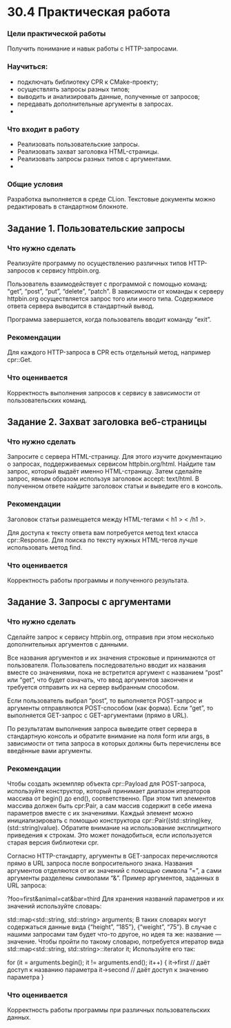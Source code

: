 # 30.4 Практическая работа

### Цели практической работы

Получить понимание и навык работы с HTTP-запросами. 

### Научиться:

* подключать библиотеку CPR к CMake-проекту;
* осуществлять запросы разных типов;
* выводить и анализировать данные, полученные от запросов;
* передавать дополнительные аргументы в запросах.
* 

### Что входит в работу

* Реализовать пользовательские запросы.
* Реализовать захват заголовка HTML-страницы.
* Реализовать запросы разных типов с аргументами.
* 

### Общие условия

Разработка выполняется в среде CLion. Текстовые документы можно редактировать в стандартном блокноте.



## Задание 1. Пользовательские запросы

### Что нужно сделать

Реализуйте программу по осуществлению различных типов HTTP-запросов к сервису httpbin.org.

Пользователь взаимодействует с программой с помощью команд: “get”, “post”, “put”, “delete”, “patch”. 
В зависимости от команды к серверу httpbin.org осуществляется запрос того или иного типа. Содержимое ответа 
сервера выводится в стандартный вывод.

Программа завершается, когда пользователь вводит команду “exit”.



### Рекомендации

Для каждого HTTP-запроса в CPR есть отдельный метод, например cpr::Get.


### Что оценивается

Корректность выполнения запросов к сервису в зависимости от пользовательских команд.



## Задание 2. Захват заголовка веб-страницы

### Что нужно сделать

Запросите с сервера HTML-страницу. Для этого изучите документацию о запросах, поддерживаемых сервисом httpbin.org/html.
Найдите там запрос, который выдаёт именно HTML-страницу. Затем сделайте запрос, явным образом используя заголовок accept: text/html. В полученном ответе найдите заголовок статьи и выведите его в консоль.


### Рекомендации

Заголовок статьи размещается между HTML-тегами < h1 > < /h1 >.

Для доступа к тексту ответа вам потребуется метод text класса cpr::Response. Для поиска по тексту нужных HTML-тегов лучше использовать метод find.


### Что оценивается

Корректность работы программы и полученного результата.



## Задание 3. Запросы с аргументами

### Что нужно сделать

Сделайте запрос к сервису httpbin.org, отправив при этом несколько дополнительных аргументов с данными.

Все названия аргументов и их значения строковые и принимаются от пользователя. Пользователь последовательно вводит их названия вместе со значениями, пока не встретится аргумент с названием “post” или “get”, что будет означать, что ввод аргументов закончен и требуется отправить их на сервер выбранным способом.

Если пользователь выбрал “post”, то выполняется POST-запрос и аргументы отправляются POST-способом (как форма). Если “get”, то выполняется GET-запрос с GET-аргументами (прямо в URL).

По результатам выполнения запроса выведите ответ сервера в стандартную консоль и обратите внимание на поля form или args, в зависимости от типа запроса в которых должны быть перечислены все введённые вами аргументы.



### Рекомендации

Чтобы создать экземпляр объекта cpr::Payload для POST-запроса, используйте конструктор, который принимает диапазон итераторов массива от begin() до end(), соответственно. При этом тип элементов массива должен быть cpr:Pair, а сам массив содержит в себе имена параметров вместе с их значениями. Каждый элемент можно инициализировать с помощью конструктора cpr::Pair((std::string)key, (std::string)value). Обратите внимание на использование эксплицитного приведения к строкам. Это может понадобиться, если используется старая версия библиотеки cpr.

Согласно HTTP-стандарту, аргументы в GET-запросах перечисляются прямо в URL запроса после вопросительного знака. Названия аргументов отделяются от их значений с помощью символа “=”, а сами аргументы разделены символами “&”. Пример аргументов, заданных в URL запроса:

?foo=first&animal=cat&bar=third
Для хранения названий параметров и их значений используйте словарь:

std::map<std::string, std::string> arguments;
В таких словарях могут содержаться данные вида {“height”, “185”}, {“weight”, “75”}. В случае с нашими запросами там будет что-то другое, но идея та же: название — значение.  Чтобы пройти по такому словарю, потребуется итератор вида std::map<std::string, std::string>::iterator it; Используйте его так:

for (it = arguments.begin(); it != arguments.end(); it++)
{
it->first // даёт доступ к названию параметра
it->second // даёт доступ к значению параметра
}


### Что оценивается

Корректность работы программы при различных пользовательских данных.

